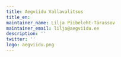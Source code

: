 ```yaml
---
title: Aegviidu Vallavalitsus
title_en:
maintainer_name: Lilja Piibeleht-Tarassov
maintainer_email: lilja@aegviidu.ee
description: ''
twitter: ''
logo: aegviidu.png
---
```

